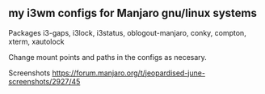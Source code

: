 my i3wm configs for Manjaro gnu/linux systems
---------------------------------------------
Packages
i3-gaps, i3lock, i3status, oblogout-manjaro, conky, compton, xterm, xautolock

Change mount points and paths in the configs as necesary.

Screenshots https://forum.manjaro.org/t/jeopardised-june-screenshots/2927/45
